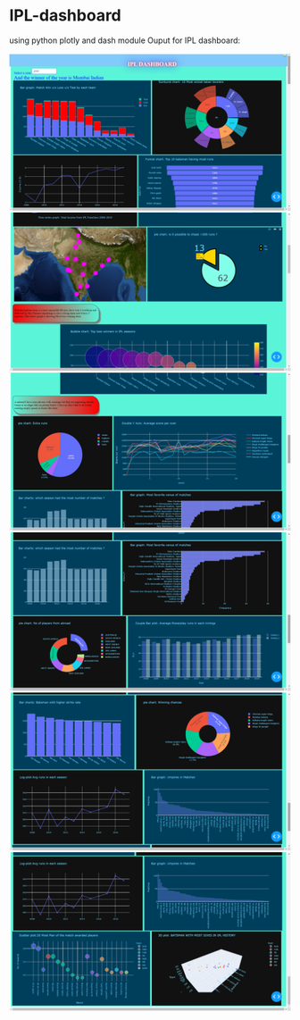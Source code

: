 # IPL-dashboard
using python plotly and dash module
Ouput for IPL dashboard:

![alt text](https://github.com/SibPrasad/IPL-Analysis-and-VIsualizatio-and-Dashboard-Implementation/blob/master/Dashboard%20Ouput/Screenshot%20(2008).png)
![alt text](https://github.com/SibPrasad/IPL-Analysis-and-VIsualizatio-and-Dashboard-Implementation/blob/master/Dashboard%20Ouput/Screenshot%20(2009).png)
![alt text](https://github.com/SibPrasad/IPL-Analysis-and-VIsualizatio-and-Dashboard-Implementation/blob/master/Dashboard%20Ouput/Screenshot%20(2010).png)
![alt text](https://github.com/SibPrasad/IPL-Analysis-and-VIsualizatio-and-Dashboard-Implementation/blob/master/Dashboard%20Ouput/Screenshot%20(2011).png)
![alt text](https://github.com/SibPrasad/IPL-Analysis-and-VIsualizatio-and-Dashboard-Implementation/blob/master/Dashboard%20Ouput/Screenshot%20(2012).png)
![alt text](https://github.com/SibPrasad/IPL-Analysis-and-VIsualizatio-and-Dashboard-Implementation/blob/master/Dashboard%20Ouput/Screenshot%20(2013).png)
